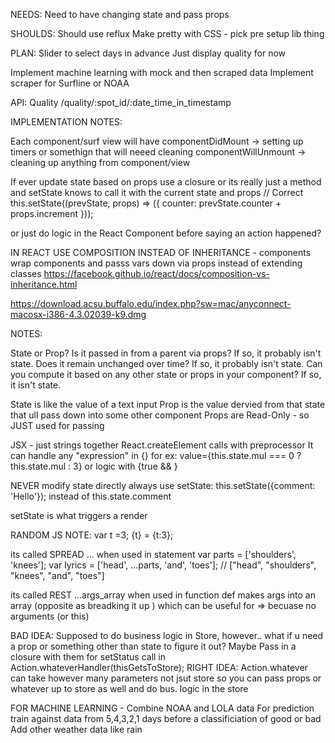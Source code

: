NEEDS:
Need to have changing state and pass props

SHOULDS:
Should use reflux
Make pretty with CSS - pick pre setup lib thing

PLAN:
Slider to select days in advance
Just display quality for now

Implement machine learning with mock and then scraped data
Implement scraper for Surfline or NOAA


API:
	Quality /quality/:spot_id/:date_time_in_timestamp

	

IMPLEMENTATION NOTES:

Each component/surf view will have
  componentDidMount -> setting up timers or somethign that will neeed cleaning
  componentWillUnmount -> cleaning up anything from component/view

If ever update state based on props use a closure or its really just a method and setState knows to call it 
with the current state and props
// Correct
this.setState((prevState, props) => ({
  counter: prevState.counter + props.increment
}));

or just do logic in the React Component before saying an action happened?


IN REACT USE COMPOSITION INSTEAD OF INHERITANCE - components wrap components and passs vars down via props instead of extending classes
https://facebook.github.io/react/docs/composition-vs-inheritance.html

https://download.acsu.buffalo.edu/index.php?sw=mac/anyconnect-macosx-i386-4.3.02039-k9.dmg




NOTES:

State or Prop?
Is it passed in from a parent via props? If so, it probably isn't state.
Does it remain unchanged over time? If so, it probably isn't state.
Can you compute it based on any other state or props in your component? If so, it isn't state.

State is like the value of a text input
Prop is the value dervied from that state that ull pass down into some other component
Props are Read-Only - so JUST used for passing


JSX - just strings together React.createElement calls with preprocessor
  It can handle any "expression" in {} for ex:
  value={this.state.mul === 0 ? this.state.mul : 3}
  or logic with 
  {true && <Something/>}

NEVER modify state directly always use setState:
  this.setState({comment: 'Hello'}); instead of this.state.comment

setState is what triggers a render



RANDOM JS NOTE:
var t =3;
{t} = {t:3};


its called SPREAD ... when used in statement
var parts = ['shoulders', 'knees'];
var lyrics = ['head', ...parts, 'and', 'toes']; // ["head", "shoulders", "knees", "and", "toes"]

its called REST ...args_array when used in function def makes args into an array (opposite as breadking it up ) which can be useful for => becuase no arguments (or this)


BAD IDEA:
  Supposed to do business logic in Store, however.. what if u need a prop or something other than state to figure it out? Maybe
  Pass in a closure with them for setStatus call in Action.whateverHandler(thisGetsToStore);
RIGHT IDEA:
  Action.whatever can take however many parameters not jsut store so you can pass props or whatever up to store as well and do bus. logic
  in the store




FOR MACHINE LEARNING - 
	Combine NOAA and LOLA data
	For prediction train against data from 5,4,3,2,1 days before a classificiation of good or bad
	Add other weather data like rain